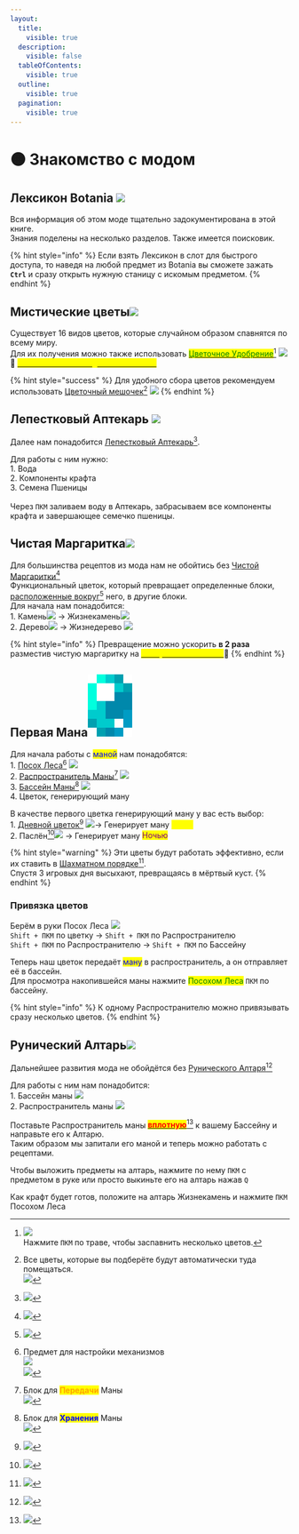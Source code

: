 ```yaml
---
layout:
  title:
    visible: true
  description:
    visible: false
  tableOfContents:
    visible: true
  outline:
    visible: true
  pagination:
    visible: true
---
```


# 🟠 Знакомство с модом

## Лексикон Botania ![](https://lh7-us.googleusercontent.com/aNFZqMOm4rDFuqNRkAOcn7GSdrZNYhprZUPALRG4TdBZPbJj5HBd5j0J8V4Hkoqj8ebnzvJAkqgxBC7dt9VFwIGesjasT2dB6pBRfCo6ChRj7udvqF6mfcD0drgD8V3Ac3p2bg5MfSJhnWBsw3RkUig)

Вся информация об этом моде тщательно задокументирована в этой книге. \
Знания поделены на несколько разделов. Также имеется поисковик.

{% hint style="info" %}
Если взять Лексикон в слот для быстрого доступа, то наведя на любой предмет из Botania вы сможете зажать **`Ctrl`** и сразу открыть нужную станицу с искомым предметом.
{% endhint %}

## Мистические цветы![](https://lh7-us.googleusercontent.com/4ksXAKZjBIRYAxaxI7aCq-4DXb6Fk8N4O1oGVZ-PyR6nfnsBzdm\_1HLo5Ct1l0h5sXaoXI2TUPCjqnvffEMhodBWIsmRGZamCr227TNSdxHctrDTz5IV2iOH36SNcd\_ZJoyE91WbLFKhto0wYjXgRWI)

Существует 16 видов цветов, которые случайном образом спавнятся по всему миру.\
Для их получения можно также использовать [<mark style="color:green;">Цветочное Удобрение</mark>](#user-content-fn-1)[^1] ![](https://lh7-us.googleusercontent.com/64mD7fph1iX4OHKv8M5luUoTCkyalBBCi4jhl0fl5WY6L9uMexnBmN-9YARmD0foMNpzAsJHB-tF00-0IjaxY3cbAluiRAWs943w83zMkkGpdXutpNbNHqaNGmYI7KKY-Yx-6BzWX-SQBr7CgqYepPE) \
:pushpin: [<mark style="color:yellow;">**`Способ бесконечной добычи лепестков`**</mark>](../dopolnitelnyi-kontent/botania.md#beskonechnaya-dobycha-lepestkov)&#x20;

{% hint style="success" %}
Для удобного сбора цветов рекомендуем использовать [Цветочный мешочек](#user-content-fn-2)[^2] ![](https://lh7-us.googleusercontent.com/WzXcBPabx-94D6X475gQnFcBOGepyI8qK6UboqZ\_jqiGd6mSVwKGogDJN8WbNyiismxo7YevhiAXG6XqrHExVRRIGkl\_UtzX2Te5JFwBq\_C-ATv\_LFpgHH8ypkh7mynQO8Ib34RgYvEM8T2zKmfVhcM)
{% endhint %}

## Лепестковый Аптекарь ![](https://lh7-us.googleusercontent.com/F2TZR1T3j\_iAtHo0yPYsxN0y-2C24Wo6OVFV52EVVh1\_XNle7oD3M4rCmhTB1Gpb759S\_MkTVxuisTNMnI9a5FZLepFSc6iqp1USJpfpGsPXjrQ0TlOqBJYRAwDX6bjnzZNSDIcCOysRlPOCe9rFdpI)

Далее нам понадобится [Лепестковый Аптекарь](#user-content-fn-3)[^3].

Для работы с ним нужно:\
1\. Вода <img src="https://lh7-us.googleusercontent.com/V-kd1sLKx5zCKY9eGEJx0esDaK8Rxmp6loaj9OUqoMb1ODqEPvtEsVVJixJIGfuGRj_-rPy6TOOxr4gspt6iHBS1_qk8bNwc6OZF4MJiUR4HJ3Jhj8FUG3u8yDVWXIlQa2UBhHabKqSvPeftxw87AjY" alt="" data-size="line">\
2\. Компоненты крафта<img src="https://lh7-us.googleusercontent.com/W9CBpf6hw06PKpEsL-I1xYae5Jbcwtylc8sKEndYqBMD4EJQ5FXncCIUzeK1j7N9yjLsM0YhQYLeVPxXAOoaUC1LqwU7oERsvrdCRY_8sXn7CsTD5GeF3MTg20GhYnzj2aednS_wuOJCN4yWq-9ZOpY" alt="" data-size="line">\
3\. Семена Пшеницы<img src="https://lh7-us.googleusercontent.com/qadqVMz81JENE-IS7-Oz37WADZmut2bTigArex4e4mUYLNhSxq9B3YnFCJOgIat_iheq_iTzUZdlmYrgZEbkJllwrcCG-esinC4BPwSFLzt5aaYRAyTrLGQFP2qThWRC-KIVxaFFCEUgJRWtL_rFXHQ" alt="" data-size="line">\
\
Через `ПКМ` заливаем воду в Аптекарь, забрасываем все компоненты крафта и завершающее семечко пшеницы.

## Чистая Маргаритка![](https://lh7-us.googleusercontent.com/BjvUmopyP5urxFEvZXPORPUfkRdy-08uPnKB3bia\_4NgrhlX2EGTpNnaaDe2JfNCZ8fxgZIgZ-fuwgq2hn9M7HvfkyH8v024rTJWayQQHDO\_2sDZeGHfqgRm9w5Xdd1kMLwyId4GPPSab-9VRR5Rjco)

Для большинства рецептов из мода нам не обойтись без [Чистой Маргаритки](#user-content-fn-4)[^4]\
Функциональный цветок, который превращает определенные блоки, [расположенные вокруг](#user-content-fn-5)[^5] него, в другие блоки.\
Для начала нам понадобится:\
1\. Камень![](https://lh7-us.googleusercontent.com/cp4OXYWrnjStaC\_suV3Aje8fsT6g\_7hr7pPFKqkDV50ygnUdKgnCs6OzdRr4mHi23lUXBrsPjqaIpUQa86Fsb7pRtUbIya7v87Dvz3GWcjr8Qss09KKLLu68XJ6VX4xKMc0vlQn7rOLMkd5tjSuvsnY) -> Жизнекамень![](https://lh7-us.googleusercontent.com/5fX\_RAVyWF3cTznffvH1OSVdbj2i3DEiZJJWerJmIqCzGPz2kP9YT7HekEevUMybzawPR0ETNrk4T1JaN47KqphE\_XpmDv2yE92AUVCsv8z30ifrREbA1Rv5ckoXczwnnskEyye7\_i3lC-Yirck\_am4) \
2\. Дерево![](https://lh7-us.googleusercontent.com/nsddm49dLJK0pxBVzPsx8X0wEJZe8yb4oXLQXZDQbjR7A3QqDiQuQerx-dDAsTC6EnBiOJDAXIfcsam9fs8h8iIGfQS\_t5JxTQ7tzLuEc4B3lImTQ56JFe2tSsySt9iNS3xsJbfkl-hz3\_8J0urw-CE) -> Жизнедерево ![](https://lh7-us.googleusercontent.com/uFRSv03r2J\_FgxH3FNzH0l9puFE2o10zq9GgkjBoL7c3JnCLavNrHBMdWpkhRVzr7jM3snp4P8EfL9rJZaThWTtVotblK7bonWH4atsp\_tDSDq3bz3yIVlm2kwZ5FWjdkezp2qYXTJ1EbE44n82fjac)

{% hint style="info" %}
Превращение можно ускорить **в 2 раза** разместив чистую маргаритку на [<mark style="color:yellow;">**Зачарованной Почве**</mark>](../dopolnitelnyi-kontent/botania.md#zacharovannaya-pochva):pushpin:
{% endhint %}

## Первая Мана<img src="../.gitbook/assets/Mana.png" alt="" data-size="line">

Для начала работы с <mark style="color:blue;">маной</mark> нам понадобятся:\
1\. [Посох Леса](#user-content-fn-6)[^6] ![](https://lh7-us.googleusercontent.com/b0iKpJX6UbKjJWLMWH\_zK6PfqH2hSqDx\_w1-u7ZD5hCS4\_BsNOn0pRi-DC94CStivpNSD-T8tuJF1Rni3K5DGRP0defEZQETCwi8H\_okq9zR6zcy-LfYWI0NOrk8nMwMStkJbnwFaSraolvE2rB4nJ0)\
2\. [Распространитель Маны](#user-content-fn-7)[^7] ![](https://lh7-us.googleusercontent.com/ClYTrzwAWUvYi8kUVGWqW8MNTopzSknlq3SP5wBt62DNhdO\_E1CgyNDQvqGRG5WegfPMT11HIzxMKiIkLGz\_tFX1FbvZxFm\_\_\_um6rxOjcY8YNmCmcdEutVXdc59kw86ABV0cmFZxM5yK5fSaKpMyIo)\
3\. [Бассейн Маны](#user-content-fn-8)[^8] ![](https://lh7-us.googleusercontent.com/4HCY3\_K9Jja\_E41qXWqH3\_Y8uMblriV0FTUGD6YWwZ53x16Purdi\_-twe7\_n5ajxSwrGi8NKIC6p9tV748JYlZ18O49A52i8SWARWpxcDJ4yk28GqOqAHx62ww6EpmXc4IK2a-DHFbei\_JsZ\_v4ylAM)\
4\. Цветок, генерирующий ману

В качестве первого цветка генерирующий ману у вас есть выбор:\
1\. [Дневной цветок](#user-content-fn-9)[^9] ![](https://lh7-us.googleusercontent.com/ucABqCR92G67u1ZVnj8eGifcX4OBlFzr1KeqWF1C2-Cu5vfz9f1eAWiLYiv\_HnpOeXt8W0HIdgdwZcMa-bSw1T4t4Fq2rr51eeYhcUbYKjNkzPS2WoyAELo6cur\_UK\_TBIjKD0eP7tSs-3aQlJelRjY)-> Генерирует ману <mark style="color:yellow;">Днём</mark>\
2\. Паслён[^10]![](https://ftbwiki.org/images/b/be/Grid\_Nightshade.png) -> Генерирует ману <mark style="color:purple;">Ночью</mark>&#x20;

{% hint style="warning" %}
Эти цветы будут работать эффективно, если их ставить в [Шахматном порядке](#user-content-fn-11)[^11].\
Спустя 3 игровых дня высыхают, превращаясь в мёртвый куст.
{% endhint %}

### Привязка цветов

Берём в руки Посох Леса ![](https://lh7-us.googleusercontent.com/b0iKpJX6UbKjJWLMWH\_zK6PfqH2hSqDx\_w1-u7ZD5hCS4\_BsNOn0pRi-DC94CStivpNSD-T8tuJF1Rni3K5DGRP0defEZQETCwi8H\_okq9zR6zcy-LfYWI0NOrk8nMwMStkJbnwFaSraolvE2rB4nJ0)\
`Shift + ПКМ` по цветку -> `Shift + ПКМ` по Распространителю\
`Shift + ПКМ` по Распространителю -> `Shift + ПКМ` по Бассейну

Теперь наш цветок передаёт <mark style="color:blue;">ману</mark> в распространитель, а он отправляет её в бассейн.\
Для просмотра накопившейся маны нажмите <mark style="color:green;">Посохом Леса</mark> `ПКМ` по бассейну.

{% hint style="info" %}
К одному Распространителю можно привязывать сразу несколько цветов.
{% endhint %}

## Рунический Алтарь![](https://lh7-us.googleusercontent.com/KYaA8MevQYXAwFNLXfiDPSpokUXM596qEGs5a8gSGX3ApH9WzDgzqrHlj42yK49cea-mbzOfA4BsUxMx0petINbdrztW-HPX5-DSjoGN2W75MsHlrn4znk0nheeL7iPq9LY\_mMpRaR5YeIkrIK71L7k)

Дальнейшее развития мода не обойдётся без [Рунического Алтаря](#user-content-fn-12)[^12]

Для работы с ним нам понадобится:\
1\. Бассейн маны ![](https://lh7-us.googleusercontent.com/4HCY3\_K9Jja\_E41qXWqH3\_Y8uMblriV0FTUGD6YWwZ53x16Purdi\_-twe7\_n5ajxSwrGi8NKIC6p9tV748JYlZ18O49A52i8SWARWpxcDJ4yk28GqOqAHx62ww6EpmXc4IK2a-DHFbei\_JsZ\_v4ylAM)\
2\. Распространитель маны ![](https://lh7-us.googleusercontent.com/ClYTrzwAWUvYi8kUVGWqW8MNTopzSknlq3SP5wBt62DNhdO\_E1CgyNDQvqGRG5WegfPMT11HIzxMKiIkLGz\_tFX1FbvZxFm\_\_\_um6rxOjcY8YNmCmcdEutVXdc59kw86ABV0cmFZxM5yK5fSaKpMyIo)

Поставьте Распространитель маны [<mark style="color:red;">**вплотную**</mark>](#user-content-fn-13)[^13] к вашему Бассейну и направьте его к Алтарю.\
Таким образом мы запитали его маной и теперь можно работать с рецептами.

Чтобы выложить предметы на алтарь, нажмите по нему `ПКМ` с предметом в руке или просто выкиньте его на алтарь нажав `Q`&#x20;

Как крафт будет готов, положите на алтарь Жизнекамень и нажмите `ПКМ` Посохом Леса

[^1]: ![](https://lh7-us.googleusercontent.com/qWudtmNVr5AST5vM6TFUf02\_4DPYyAOXvZGLJlVjFOvlU9gAINKCFyCqSMLMCcBYcY8Mka5Ohkb\_RzZqlF7WIKi5DX8tDe5Ah6pyzGG07QmB\_CsMpFz2Uo1yu1kR9OORPEDPFOeDBXOQNBqG-yLGW90)\
    Нажмите `ПКМ` по траве, чтобы заспавнить несколько цветов.

[^2]: Все цветы, которые вы подберёте будут автоматически туда помещаться.\
    ![](https://lh7-us.googleusercontent.com/KdE6suckbahzCNHNXc4IdNF6d8I4--ZYroPbLnoGI7uNRo2AEq1SJ9epn9eB5hi6rRDs7uSYmC0M8iUibtmmLsdo4M4wfZBe7P3LiRp-0Nrl-MhVz3qU2R0vMmNezKoDkDp9SvjxYhi6gi8M0j0kIYY)

[^3]: ![](https://lh7-us.googleusercontent.com/N-b3ZF0FS-0Q6IatZIDm6Vhjv9lrReSAFGYEACLIPMkPYdIjFuMIrjLkPQ6e0LmlSKLag7y7ZE2\_z-Ft47STl-qM33nQdk1M0kPOkOtu26PXs2MkPnG1hh05Fwk14CsAf1JB8VQ4hGcDNCuauWa8t7Y)

[^4]: ![](https://lh7-us.googleusercontent.com/KHdiY9Ot4TTil6E-aR34QA27xlEeuOz5OsoOQ9VWzxQIEy5yJ5mlaaOGFZt4n3MgxyyE13BLtJ7RqznK75WirNHnnCFYpJOvJOTovvxdUSevRmTZsoCo7SlExrNqjD7iXfBGSL4zNO3ZUS284Biifio)

[^5]: ![](https://lh7-us.googleusercontent.com/ugkgoXJXU7fdNBjsvtX2mLdI3vFpx9plXgea6uh6aH6fQSm1LTw51futd7Ldqm6pjsAt7U4VHa0FFMNJeK2gIb8NXVPR1TQlFWu1FGnvkzd7kJpIp3HbYF63GAeyZHfuNsUvCyO3ctYYWMvzaLdYLVk)

[^6]: Предмет для настройки механизмов \
    ![](https://lh7-us.googleusercontent.com/ecs\_SSi29\_V3kN7n-jV15qZ7-KnxYWkIPlfaF8jneZ\_H4tVCEeL3xA7BzliwbiuN5-Vxls04QQH-v74Y4Ppp\_beUFiAwer0Qj6FS\_ouWhQXGk0rzt911gb1ARzzhjRJlmHmJXyjfu9t8JwZE8EFDQdQ)\
    ![](https://lh7-us.googleusercontent.com/IsfJnMHfDrjFiPidEXbj3MQ2r9zzqCMQKn0pFYSg3k1EL7Iq\_MTZnvJKTA8xMc\_rEfU1FOZPmDN0xuZMwFU1bvC3S1AGC3UrAc9VsulIxcCPsP7KRKyOXcHKyTUFrX-URKeA6Dqwf6agW49lN07FKsQ)

[^7]: Блок для <mark style="color:orange;">**Передачи**</mark> Маны\
    ![](https://lh7-us.googleusercontent.com/7nOJ7TJpAjyBaQZHr8JslSBXaut62JX-bLiWrnJo1X4d\_9wP8O32xMsKWo4ROXOhp9K1mDBwlbY-9WCMJSKQ1OFcqQbNLzuv57F0NSqpMreyN7H3DyOrY3ikaD7uX0raICINsniKIxEqtiMM\_fzhmxk)

[^8]: Блок для <mark style="color:blue;">**Хранения**</mark> Маны\
    ![](https://lh7-us.googleusercontent.com/Hsd4H4dwDHngDJVkCM6nLCHf52DWT9ZxtxZnBacjTdLmMWVJkvQD-VQg7WuebomP9GmJUH1jGkh1RduKyZBQaeVt8fjrXm-uufvCdTn4kLyR0otkScg\_Ymw3evs4lsyamPh3kV1R6WjN6XKrrtI3nCc)

[^9]: ![](https://lh7-us.googleusercontent.com/UoeXb8OzfrKlB41Jbc189FQOXw-OlHNwoURnjQwxrFwTf6-JhEnYCa88b0SxU1qPzKK2rn\_qyUWNJEi2vVS9SbFCKrZbptf-mAYn8JNcHnrrruljCbdJpVlImiQpQZzWh3zdXdojFZ7cNiCfu0eS0Xc)

[^10]: ![](https://lh7-us.googleusercontent.com/XinxjrHCFs\_VlPH5dA77Oi5yR7GJWiy-BFeDN5TPMNXvv7avzXyHehiRue03uB-\_cOR\_zeVXkwj4mQ3rtc6n72nZz8UBb2EakUnLTW4q6rZqP6kU5jf7jNbza418-9\_2I6g\_R9debdTfk3VEfdfzBvk)

[^11]: ![](https://lh7-us.googleusercontent.com/yvDcUwt7jMUl3zoaXCHKJiBBBuAJowmr5ByrsGJbudxuA6Z0mEe-ztMWW3RL-uJrG\_wN2qGDCUNWmyl5OeYiGGE7F69\_5SrczWLqR\_PWG7WlmqDZDPuW1r73iE5\_I2k2q0\_OAgxPpn2XILYXioOCv44)

[^12]: ![](https://lh7-us.googleusercontent.com/IQFqYjseikeiu76toIgMiHL-afuBtefD70jKtuDKQwz\_dFz5vPVWe4-972vMcOyEJMYoRQDFoAbHWB8-U4N4Cr1Fp-7nawGu-GAnBwoPHMf-gL4DxKscrI7lXKMdDHs4CYFTmtdQaCGognoZ2m0hq0s)

[^13]: ![](https://lh7-us.googleusercontent.com/vb-WIZhF4Vu5J8tTWZcgdf1fbRqQynPMHzhL6RYMdL4YTyGfGITv0LQxe\_VB3byqN7Phoma3RE6Q8tZvimS6bXoNec6mzM3J0F42\_EkaqTGLL3i9GqUSyA1kWxJTBI3MHBJ3vSrO5k-TziNEToWpKZk)
